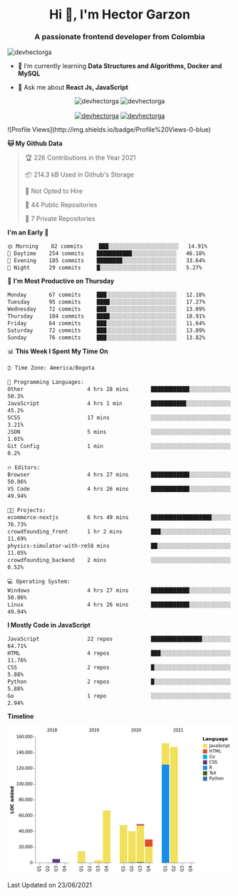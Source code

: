 <h1 align="center">Hi 👋, I'm Hector Garzon</h1>
<h3 align="center">A passionate frontend developer from Colombia</h3>

<p align="left"> <img src="https://komarev.com/ghpvc/?username=devhectorga" alt="devhectorga" /> </p>

- 🌱 I’m currently learning **Data Structures and Algorithms, Docker and MySQL**

- 💬 Ask me about **React Js, JavaScript**

<p align="center"> <img src="https://github-readme-stats.vercel.app/api?username=devhectorga&count_private=true&show_icons=true" alt="devhectorga" /> <img src="https://github-readme-stats.vercel.app/api/top-langs/?username=devhectorga&layout=compact" alt="devhectorga" /></p>

<p align="center">
<a href="https://twitter.com/devhectorga" target="blank"><img align="center" src="https://cdn.jsdelivr.net/npm/simple-icons@3.0.1/icons/twitter.svg" alt="devhectorga" height="20" width="20" /></a>
<a href="https://linkedin.com/in/devhectorga" target="blank"><img align="center" src="https://cdn.jsdelivr.net/npm/simple-icons@3.0.1/icons/linkedin.svg" alt="devhectorga" height="20" width="20" /></a>
</p>
<!--START_SECTION:waka-->
![Profile Views](http://img.shields.io/badge/Profile%20Views-0-blue)

**🐱 My Github Data** 

> 🏆 226 Contributions in the Year 2021
 > 
> 📦 214.3 kB Used in Github's Storage 
 > 
> 🚫 Not Opted to Hire
 > 
> 📜 44 Public Repositories 
 > 
> 🔑 7 Private Repositories  
 > 
**I'm an Early 🐤** 

```text
🌞 Morning    82 commits     ███░░░░░░░░░░░░░░░░░░░░░░   14.91% 
🌆 Daytime    254 commits    ███████████░░░░░░░░░░░░░░   46.18% 
🌃 Evening    185 commits    ████████░░░░░░░░░░░░░░░░░   33.64% 
🌙 Night      29 commits     █░░░░░░░░░░░░░░░░░░░░░░░░   5.27%

```
📅 **I'm Most Productive on Thursday** 

```text
Monday       67 commits     ███░░░░░░░░░░░░░░░░░░░░░░   12.18% 
Tuesday      95 commits     ████░░░░░░░░░░░░░░░░░░░░░   17.27% 
Wednesday    72 commits     ███░░░░░░░░░░░░░░░░░░░░░░   13.09% 
Thursday     104 commits    ████░░░░░░░░░░░░░░░░░░░░░   18.91% 
Friday       64 commits     ███░░░░░░░░░░░░░░░░░░░░░░   11.64% 
Saturday     72 commits     ███░░░░░░░░░░░░░░░░░░░░░░   13.09% 
Sunday       76 commits     ███░░░░░░░░░░░░░░░░░░░░░░   13.82%

```


📊 **This Week I Spent My Time On** 

```text
⌚︎ Time Zone: America/Bogota

💬 Programming Languages: 
Other                    4 hrs 28 mins       ████████████░░░░░░░░░░░░░   50.3% 
JavaScript               4 hrs 1 min         ███████████░░░░░░░░░░░░░░   45.2% 
SCSS                     17 mins             ░░░░░░░░░░░░░░░░░░░░░░░░░   3.21% 
JSON                     5 mins              ░░░░░░░░░░░░░░░░░░░░░░░░░   1.01% 
Git Config               1 min               ░░░░░░░░░░░░░░░░░░░░░░░░░   0.2%

🔥 Editors: 
Browser                  4 hrs 27 mins       ████████████░░░░░░░░░░░░░   50.06% 
VS Code                  4 hrs 26 mins       ████████████░░░░░░░░░░░░░   49.94%

🐱‍💻 Projects: 
ecommerce-nextjs         6 hrs 49 mins       ███████████████████░░░░░░   76.73% 
crowdfounding_front      1 hr 2 mins         ███░░░░░░░░░░░░░░░░░░░░░░   11.69% 
physics-simulator-with-re58 mins             ██░░░░░░░░░░░░░░░░░░░░░░░   11.05% 
crowdfounding_backend    2 mins              ░░░░░░░░░░░░░░░░░░░░░░░░░   0.52%

💻 Operating System: 
Windows                  4 hrs 27 mins       ████████████░░░░░░░░░░░░░   50.06% 
Linux                    4 hrs 26 mins       ████████████░░░░░░░░░░░░░   49.94%

```

**I Mostly Code in JavaScript** 

```text
JavaScript               22 repos            ████████████████░░░░░░░░░   64.71% 
HTML                     4 repos             ███░░░░░░░░░░░░░░░░░░░░░░   11.76% 
CSS                      2 repos             █░░░░░░░░░░░░░░░░░░░░░░░░   5.88% 
Python                   2 repos             █░░░░░░░░░░░░░░░░░░░░░░░░   5.88% 
Go                       1 repo              ░░░░░░░░░░░░░░░░░░░░░░░░░   2.94%

```


**Timeline**

![Chart not found](https://raw.githubusercontent.com/devHectorGa/devHectorGa/master/charts/bar_graph.png) 


 Last Updated on 23/06/2021
<!--END_SECTION:waka-->
